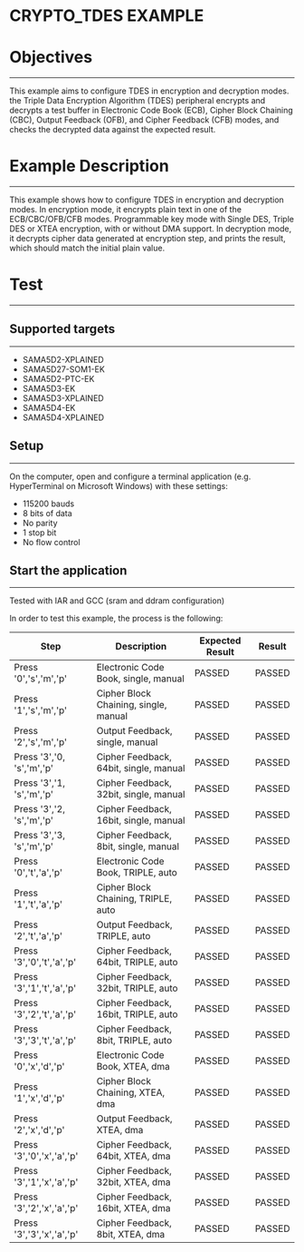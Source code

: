 CRYPTO_TDES EXAMPLE
============

# Objectives
------------
This example aims to configure TDES in encryption and decryption modes. the
Triple Data Encryption Algorithm (TDES) peripheral  encrypts and decrypts a
test buffer in Electronic Code Book (ECB), Cipher Block Chaining (CBC), Output
Feedback (OFB), and Cipher Feedback (CFB) modes, and checks the decrypted data
against the expected result.

# Example Description
---------------------
This example shows how to configure TDES in encryption and decryption modes. In
encryption mode, it encrypts plain text in one of the ECB/CBC/OFB/CFB modes.
Programmable key mode with Single DES, Triple DES or XTEA encryption, with or
without DMA support.
In decryption mode, it decrypts cipher data generated at encryption step, and
prints the result, which should match the initial plain value.

# Test
------
## Supported targets
--------------------
* SAMA5D2-XPLAINED
* SAMA5D27-SOM1-EK
* SAMA5D2-PTC-EK
* SAMA5D3-EK
* SAMA5D3-XPLAINED
* SAMA5D4-EK
* SAMA5D4-XPLAINED

## Setup
--------
On the computer, open and configure a terminal application
(e.g. HyperTerminal on Microsoft Windows) with these settings:
 - 115200 bauds
 - 8 bits of data
 - No parity
 - 1 stop bit
 - No flow control

## Start the application
------------------------

Tested with IAR and GCC (sram and ddram configuration)

In order to test this example, the process is the following:

Step | Description | Expected Result | Result
-----|-------------|-----------------|-------
Press '0','s','m','p' | Electronic Code Book, single, manual | PASSED | PASSED
Press '1','s','m','p' | Cipher Block Chaining, single, manual | PASSED | PASSED
Press '2','s','m','p' | Output Feedback, single, manual | PASSED | PASSED
Press '3','0, 's','m','p' | Cipher Feedback, 64bit, single, manual | PASSED | PASSED
Press '3','1, 's','m','p' | Cipher Feedback, 32bit, single, manual | PASSED | PASSED
Press '3','2, 's','m','p' | Cipher Feedback, 16bit, single, manual | PASSED | PASSED
Press '3','3, 's','m','p' | Cipher Feedback, 8bit, single, manual | PASSED | PASSED
Press '0','t','a','p' | Electronic Code Book, TRIPLE, auto | PASSED | PASSED
Press '1','t','a','p' | Cipher Block Chaining, TRIPLE, auto | PASSED | PASSED
Press '2','t','a','p' | Output Feedback, TRIPLE, auto | PASSED | PASSED
Press '3','0','t','a','p' | Cipher Feedback, 64bit, TRIPLE, auto | PASSED | PASSED
Press '3','1','t','a','p' | Cipher Feedback, 32bit, TRIPLE, auto | PASSED | PASSED
Press '3','2','t','a','p' | Cipher Feedback, 16bit, TRIPLE, auto | PASSED | PASSED
Press '3','3','t','a','p' | Cipher Feedback, 8bit, TRIPLE, auto | PASSED | PASSED
Press '0','x','d','p' | Electronic Code Book, XTEA, dma | PASSED | PASSED
Press '1','x','d','p' | Cipher Block Chaining, XTEA, dma | PASSED | PASSED
Press '2','x','d','p' | Output Feedback, XTEA, dma | PASSED | PASSED
Press '3','0','x','a','p' | Cipher Feedback, 64bit, XTEA, dma | PASSED | PASSED
Press '3','1','x','a','p' | Cipher Feedback, 32bit, XTEA, dma | PASSED | PASSED
Press '3','2','x','a','p' | Cipher Feedback, 16bit, XTEA, dma | PASSED | PASSED
Press '3','3','x','a','p' | Cipher Feedback, 8bit, XTEA, dma | PASSED | PASSED
